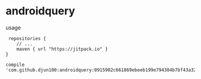 # androidquery
usage

     repositories {
        // ...
        maven { url "https://jitpack.io" }
    }

    compile 'com.github.djun100:androidquery:0915902c661869ebeeb199e794304b7bf43a3203'